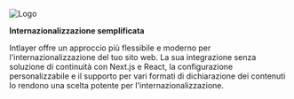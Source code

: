 ![Logo](https://github.com/aymericzip/intlayer/blob/main/docs/it/packages/@intlayer/design-system/src/components/Logo/logo_with_text_no_frame.svg)

**Internazionalizzazione semplificata**

Intlayer offre un approccio più flessibile e moderno per l'internazionalizzazione del tuo sito web. La sua integrazione senza soluzione di continuità con Next.js e React, la configurazione personalizzabile e il supporto per vari formati di dichiarazione dei contenuti lo rendono una scelta potente per l'internazionalizzazione.
